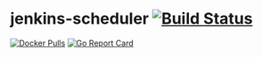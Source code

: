 # jenkins-scheduler [![Build Status](https://api.travis-ci.org/afarid/jenkins-scheduler.svg?branch=master)][travis]



[![Docker Pulls](https://img.shields.io/docker/pulls/amrfarid/jenkins-scheduler.svg?maxAge=604800)][hub]
[![Go Report Card](https://goreportcard.com/badge/github.com/prometheus/mysqld_exporter)](https://goreportcard.com/report/github.com/prometheus/mysqld_exporter)




[hub]: https://hub.docker.com/r/jenkins-scheduler
[travis]: https://travis-ci.org/prometheus/mysqld_exporter
[quay]: https://quay.io/repository/prometheus/mysqld-exporter
[parsetime]: https://github.com/go-sql-driver/mysql#parsetime